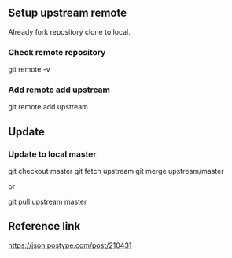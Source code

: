 ## Setup upstream remote

Already fork repository clone to local.

### Check remote repository

git remote -v

### Add remote add upstream

git remote add upstream <URL>

## Update 

### Update to local master

git checkout master
git fetch upstream
git merge upstream/master

or

git pull upstream master

## Reference link

https://json.postype.com/post/210431
